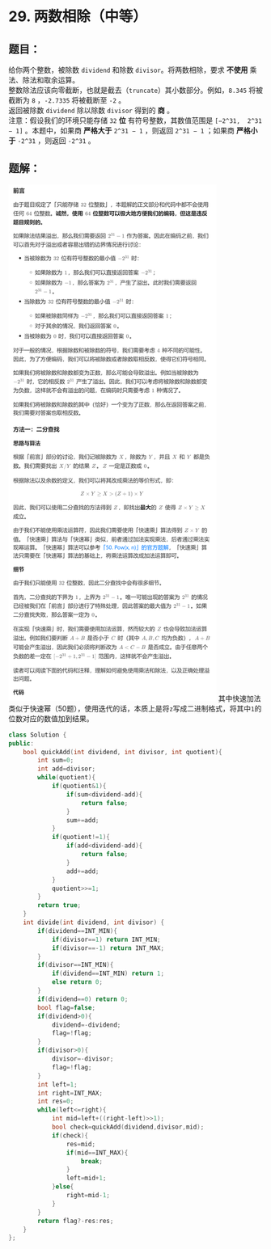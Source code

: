 # 29. 两数相除（中等）
## 题目：
给你两个整数，被除数 `dividend` 和除数 `divisor`。将两数相除，要求 **不使用** 乘法、除法和取余运算。\
整数除法应该向零截断，也就是截去（`truncate`）其小数部分。例如，`8.345` 将被截断为 `8` ，`-2.7335` 将被截断至 `-2` 。\
返回被除数 `dividend` 除以除数 `divisor` 得到的 **商** 。\
注意：假设我们的环境只能存储 `32` **位** 有符号整数，其数值范围是 `[−2^31,  2^31 − 1]` 。本题中，如果商 **严格大于** `2^31 − 1` ，则返回 `2^31 − 1` ；如果商 **严格小于** `-2^31` ，则返回 `-2^31` 。
## 题解：
![](../图片/29（1）.png)
其中快速加法类似于快速幂（50题），使用迭代的话，本质上是将`z`写成二进制格式，将其中`1`的位数对应的数值加到结果。
```c++
class Solution {
public:
    bool quickAdd(int dividend, int divisor, int quotient){
        int sum=0;
        int add=divisor;
        while(quotient){
            if(quotient&1){
                if(sum<dividend-add){
                    return false;
                }
                sum+=add;
            }
            if(quotient!=1){
                if(add<dividend-add){
                    return false;
                }
                add+=add;
            }
            quotient>>=1;
        }
        return true;
    }
    int divide(int dividend, int divisor) {
        if(dividend==INT_MIN){
            if(divisor==1) return INT_MIN;
            if(divisor==-1) return INT_MAX;
        }
        if(divisor==INT_MIN){
            if(dividend==INT_MIN) return 1;
            else return 0;
        }
        if(dividend==0) return 0;
        bool flag=false;
        if(dividend>0){
            dividend=-dividend;
            flag=!flag;
        }
        if(divisor>0){
            divisor=-divisor;
            flag=!flag;
        }
        int left=1;
        int right=INT_MAX;
        int res=0;
        while(left<=right){
            int mid=left+((right-left)>>1);
            bool check=quickAdd(dividend,divisor,mid);
            if(check){
                res=mid;
                if(mid==INT_MAX){
                    break;
                }
                left=mid+1;
            }else{
                right=mid-1;
            }
        }
        return flag?-res:res;
    }
};
```
